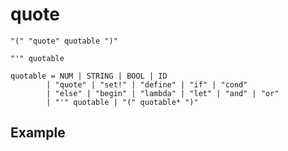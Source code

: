 # quote
```
"(" "quote" quotable ")"
```

```
"'" quotable
```

```
quotable = NUM | STRING | BOOL | ID
		| "quote" | "set!" | "define" | "if" | "cond" 
		| "else" | "begin" | "lambda" | "let" | "and" | "or"
		| "'" quotable | "(" quotable* ")"
```

## Example
```scheme

```